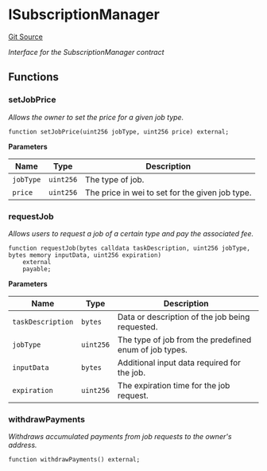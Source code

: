 # ISubscriptionManager
[Git Source](https://github.com/SilasZhr/Oracle-On-chain-SDK/blob/8dfc03f46f3585453ffab61dafc24de4dfde7f13/contracts/src/interfaces/ISubscriptionManager.sol)

*Interface for the SubscriptionManager contract*


## Functions
### setJobPrice

*Allows the owner to set the price for a given job type.*


```solidity
function setJobPrice(uint256 jobType, uint256 price) external;
```
**Parameters**

|Name|Type|Description|
|----|----|-----------|
|`jobType`|`uint256`|The type of job.|
|`price`|`uint256`|The price in wei to set for the given job type.|


### requestJob

*Allows users to request a job of a certain type and pay the associated fee.*


```solidity
function requestJob(bytes calldata taskDescription, uint256 jobType, bytes memory inputData, uint256 expiration)
    external
    payable;
```
**Parameters**

|Name|Type|Description|
|----|----|-----------|
|`taskDescription`|`bytes`|Data or description of the job being requested.|
|`jobType`|`uint256`|The type of job from the predefined enum of job types.|
|`inputData`|`bytes`|Additional input data required for the job.|
|`expiration`|`uint256`|The expiration time for the job request.|


### withdrawPayments

*Withdraws accumulated payments from job requests to the owner's address.*


```solidity
function withdrawPayments() external;
```


